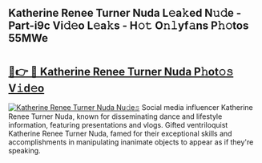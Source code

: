 ## Katherine Renee Turner Nuda L𝚎a𝚔ed N𝚞𝚍e - Part-i9c Vi𝚍𝚎o L𝚎a𝚔s - H𝚘𝚝 O𝚗𝚕yf𝚊ns P𝚑𝚘tos 55MWe

# <h2><a href="http://kf1n55l.oniu.top/?m=Katherine+Renee+Turner+Nuda">🔗👉 🔴 Katherine Renee Turner Nuda P𝚑ot𝚘𝚜 V𝚒d𝚎o</a></h2>

[![Katherine Renee Turner Nuda Nu𝚍e𝚜](https://i.imgur.com/0qMVB7G.gif)](http://kf1n55l.oniu.top/?m=Katherine+Renee+Turner+Nuda)
Social media influencer Katherine Renee Turner Nuda, known for disseminating dance and lifestyle information, featuring presentations and vlogs. Gifted ventriloquist Katherine Renee Turner Nuda, famed for their exceptional skills and accomplishments in manipulating inanimate objects to appear as if they're speaking.  
